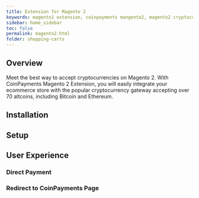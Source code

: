 ```yaml
---
title: Extension for Magento 2 
keywords: magento2 extension, coinpayments mangento2, magento2 cryptocurrency
sidebar: home_sidebar
toc: false
permalink: magento2.html
folder: shopping-carts
---
```


## Overview

Meet the best way to accept cryptocurrencies on Magento 2. With CoinPayments Magento 2 Extension, you will easily integrate your ecommerce store with the popular cryptocurrency gateway accepting over 70 altcoins, including Bitcoin and Ethereum. 

## Installation

## Setup

## User Experience

### Direct Payment

### Redirect to CoinPayments Page


